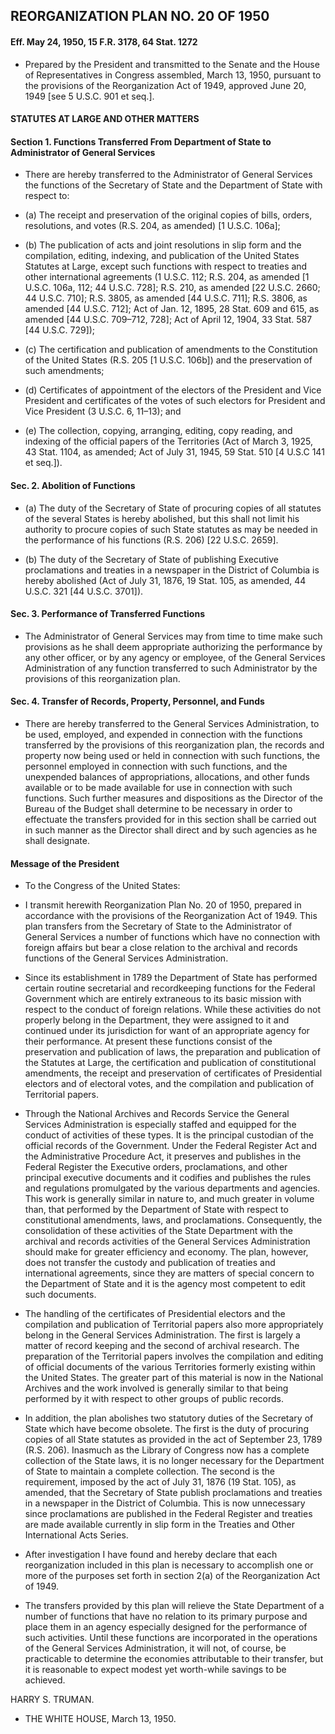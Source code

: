 ## **REORGANIZATION PLAN NO. 20 OF 1950**
#### Eff. May 24, 1950, 15 F.R. 3178, 64 Stat. 1272
* Prepared by the President and transmitted to the Senate and the House of Representatives in Congress assembled, March 13, 1950, pursuant to the provisions of the Reorganization Act of 1949, approved June 20, 1949 [see 5 U.S.C. 901 et seq.].

#### STATUTES AT LARGE AND OTHER MATTERS
#### Section 1. Functions Transferred From Department of State to Administrator of General Services
* There are hereby transferred to the Administrator of General Services the functions of the Secretary of State and the Department of State with respect to:

* (a) The receipt and preservation of the original copies of bills, orders, resolutions, and votes (R.S. 204, as amended) [1 U.S.C. 106a];

* (b) The publication of acts and joint resolutions in slip form and the compilation, editing, indexing, and publication of the United States Statutes at Large, except such functions with respect to treaties and other international agreements (1 U.S.C. 112; R.S. 204, as amended [1 U.S.C. 106a, 112; 44 U.S.C. 728]; R.S. 210, as amended [22 U.S.C. 2660; 44 U.S.C. 710]; R.S. 3805, as amended [44 U.S.C. 711]; R.S. 3806, as amended [44 U.S.C. 712]; Act of Jan. 12, 1895, 28 Stat. 609 and 615, as amended [44 U.S.C. 709–712, 728]; Act of April 12, 1904, 33 Stat. 587 [44 U.S.C. 729]);

* (c) The certification and publication of amendments to the Constitution of the United States (R.S. 205 [1 U.S.C. 106b]) and the preservation of such amendments;

* (d) Certificates of appointment of the electors of the President and Vice President and certificates of the votes of such electors for President and Vice President (3 U.S.C. 6, 11–13); and

* (e) The collection, copying, arranging, editing, copy reading, and indexing of the official papers of the Territories (Act of March 3, 1925, 43 Stat. 1104, as amended; Act of July 31, 1945, 59 Stat. 510 [4 U.S.C 141 et seq.]).

#### Sec. 2. Abolition of Functions
* (a) The duty of the Secretary of State of procuring copies of all statutes of the several States is hereby abolished, but this shall not limit his authority to procure copies of such State statutes as may be needed in the performance of his functions (R.S. 206) [22 U.S.C. 2659].

* (b) The duty of the Secretary of State of publishing Executive proclamations and treaties in a newspaper in the District of Columbia is hereby abolished (Act of July 31, 1876, 19 Stat. 105, as amended, 44 U.S.C. 321 [44 U.S.C. 3701]).

#### Sec. 3. Performance of Transferred Functions
* The Administrator of General Services may from time to time make such provisions as he shall deem appropriate authorizing the performance by any other officer, or by any agency or employee, of the General Services Administration of any function transferred to such Administrator by the provisions of this reorganization plan.

#### Sec. 4. Transfer of Records, Property, Personnel, and Funds
* There are hereby transferred to the General Services Administration, to be used, employed, and expended in connection with the functions transferred by the provisions of this reorganization plan, the records and property now being used or held in connection with such functions, the personnel employed in connection with such functions, and the unexpended balances of appropriations, allocations, and other funds available or to be made available for use in connection with such functions. Such further measures and dispositions as the Director of the Bureau of the Budget shall determine to be necessary in order to effectuate the transfers provided for in this section shall be carried out in such manner as the Director shall direct and by such agencies as he shall designate.

#### Message of the President
* To the Congress of the United States:

* I transmit herewith Reorganization Plan No. 20 of 1950, prepared in accordance with the provisions of the Reorganization Act of 1949. This plan transfers from the Secretary of State to the Administrator of General Services a number of functions which have no connection with foreign affairs but bear a close relation to the archival and records functions of the General Services Administration.

* Since its establishment in 1789 the Department of State has performed certain routine secretarial and recordkeeping functions for the Federal Government which are entirely extraneous to its basic mission with respect to the conduct of foreign relations. While these activities do not properly belong in the Department, they were assigned to it and continued under its jurisdiction for want of an appropriate agency for their performance. At present these functions consist of the preservation and publication of laws, the preparation and publication of the Statutes at Large, the certification and publication of constitutional amendments, the receipt and preservation of certificates of Presidential electors and of electoral votes, and the compilation and publication of Territorial papers.

* Through the National Archives and Records Service the General Services Administration is especially staffed and equipped for the conduct of activities of these types. It is the principal custodian of the official records of the Government. Under the Federal Register Act and the Administrative Procedure Act, it preserves and publishes in the Federal Register the Executive orders, proclamations, and other principal executive documents and it codifies and publishes the rules and regulations promulgated by the various departments and agencies. This work is generally similar in nature to, and much greater in volume than, that performed by the Department of State with respect to constitutional amendments, laws, and proclamations. Consequently, the consolidation of these activities of the State Department with the archival and records activities of the General Services Administration should make for greater efficiency and economy. The plan, however, does not transfer the custody and publication of treaties and international agreements, since they are matters of special concern to the Department of State and it is the agency most competent to edit such documents.

* The handling of the certificates of Presidential electors and the compilation and publication of Territorial papers also more appropriately belong in the General Services Administration. The first is largely a matter of record keeping and the second of archival research. The preparation of the Territorial papers involves the compilation and editing of official documents of the various Territories formerly existing within the United States. The greater part of this material is now in the National Archives and the work involved is generally similar to that being performed by it with respect to other groups of public records.

* In addition, the plan abolishes two statutory duties of the Secretary of State which have become obsolete. The first is the duty of procuring copies of all State statutes as provided in the act of September 23, 1789 (R.S. 206). Inasmuch as the Library of Congress now has a complete collection of the State laws, it is no longer necessary for the Department of State to maintain a complete collection. The second is the requirement, imposed by the act of July 31, 1876 (19 Stat. 105), as amended, that the Secretary of State publish proclamations and treaties in a newspaper in the District of Columbia. This is now unnecessary since proclamations are published in the Federal Register and treaties are made available currently in slip form in the Treaties and Other International Acts Series.

* After investigation I have found and hereby declare that each reorganization included in this plan is necessary to accomplish one or more of the purposes set forth in section 2(a) of the Reorganization Act of 1949.

* The transfers provided by this plan will relieve the State Department of a number of functions that have no relation to its primary purpose and place them in an agency especially designed for the performance of such activities. Until these functions are incorporated in the operations of the General Services Administration, it will not, of course, be practicable to determine the economies attributable to their transfer, but it is reasonable to expect modest yet worth-while savings to be achieved.

HARRY S. TRUMAN.&nbsp;&nbsp;&nbsp;&nbsp;&nbsp;&nbsp;


* THE WHITE HOUSE, March 13, 1950.